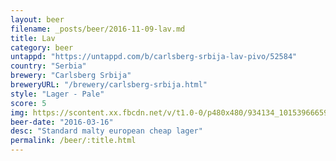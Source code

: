 ```yaml
---
layout: beer
filename: _posts/beer/2016-11-09-lav.md
title: Lav
category: beer
untappd: "https://untappd.com/b/carlsberg-srbija-lav-pivo/52584"
country: "Serbia"
brewery: "Carlsberg Srbija"
breweryURL: "/brewery/carlsberg-srbija.html"
style: "Lager - Pale"
score: 5
img: https://scontent.xx.fbcdn.net/v/t1.0-0/p480x480/934134_10153966659898745_3561780875401552010_n.jpg?oh=5873ef9fc43e5ab169a4614996ca36a8&oe=59ACB03F
beer-date: "2016-03-16"
desc: "Standard malty european cheap lager"
permalink: /beer/:title.html
---
```

